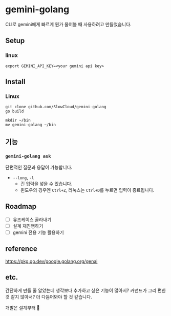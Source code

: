 # gemini-golang

CLI로 gemini에게 빠르게 뭔가 물어볼 때 사용하려고 만들었습니다.

## Setup

### linux

```shell
export GEMINI_API_KEY=<your gemini api key>
```

## Install

### Linux

```shell
git clone github.com/SlowCloud/gemini-golang
go build
```

```shell
mkdir ~/bin
mv gemini-golang ~/bin
```

## 기능

### `gemini-golang ask`

단편적인 질문과 응답이 가능합니다.

- `--long`, `-l`
  - 긴 입력을 넣을 수 있습니다.
  - 윈도우의 경우엔 `Ctrl+Z`, 리눅스는 `Ctrl+D`를 누르면 입력이 종료됩니다.

## Roadmap

- [ ] 유즈케이스 골라내기
- [ ] 설계 재진행하기
- [ ] gemini 전용 기능 활용하기

## reference

https://pkg.go.dev/google.golang.org/genai

## etc.

간단하게 만들 줄 알았는데 생각보다 추가하고 싶은 기능이 많아서? 커맨드가 그리 편한 것 같지 않아서? 더 다듬어봐야 할 것 같습니다.

개발은 설계부터 🫠
